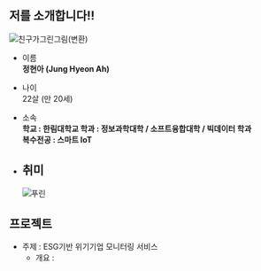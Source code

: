 ## 저를 소개합니다!!
![친구가그린그림(변환)](https://user-images.githubusercontent.com/83272007/198274581-738e1734-d3c0-4821-ae77-313c45061e4b.png)

- 이름   
  **정현아 (Jung Hyeon Ah)**

- 나이   
  22살 (만 20세)   
  
- 소속   
  **학교 : 한림대학교
  학과 : 정보과학대학 / 소프트융합대학 / 빅데이터 학과   
  복수전공 : 스마트 IoT**   
  
- ## 취미
  ![푸린](https://user-images.githubusercontent.com/83272007/198277356-65eba8d4-c95a-42b9-be00-b8ccc2082f86.png)
  

## 프로젝트   

- 주제 : ESG기반 위기기업 모니터링 서비스   
  - 개요 : 

